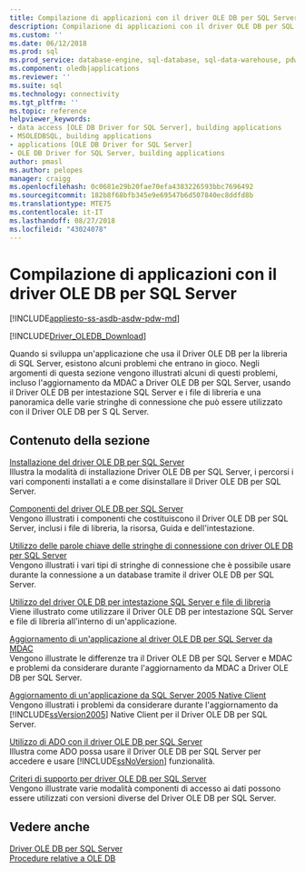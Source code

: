 ```yaml
---
title: Compilazione di applicazioni con il driver OLE DB per SQL Server | Microsoft Docs
description: Compilazione di applicazioni con il driver OLE DB per SQL Server
ms.custom: ''
ms.date: 06/12/2018
ms.prod: sql
ms.prod_service: database-engine, sql-database, sql-data-warehouse, pdw
ms.component: oledb|applications
ms.reviewer: ''
ms.suite: sql
ms.technology: connectivity
ms.tgt_pltfrm: ''
ms.topic: reference
helpviewer_keywords:
- data access [OLE DB Driver for SQL Server], building applications
- MSOLEDBSQL, building applications
- applications [OLE DB Driver for SQL Server]
- OLE DB Driver for SQL Server, building applications
author: pmasl
ms.author: pelopes
manager: craigg
ms.openlocfilehash: 0c0681e29b20fae70efa4383226593bbc7696492
ms.sourcegitcommit: 182b8f68bfb345e9e69547b6d507840ec8ddfd8b
ms.translationtype: MTE75
ms.contentlocale: it-IT
ms.lasthandoff: 08/27/2018
ms.locfileid: "43024078"
---
```

# <a name="building-applications-with-ole-db-driver-for-sql-server"></a>Compilazione di applicazioni con il driver OLE DB per SQL Server
[!INCLUDE[appliesto-ss-asdb-asdw-pdw-md](../../../includes/appliesto-ss-asdb-asdw-pdw-md.md)]

[!INCLUDE[Driver_OLEDB_Download](../../../includes/driver_oledb_download.md)]

  Quando si sviluppa un'applicazione che usa il Driver OLE DB per la libreria di SQL Server, esistono alcuni problemi che entrano in gioco. Negli argomenti di questa sezione vengono illustrati alcuni di questi problemi, incluso l'aggiornamento da MDAC a Driver OLE DB per SQL Server, usando il Driver OLE DB per intestazione SQL Server e i file di libreria e una panoramica delle varie stringhe di connessione che può essere utilizzato con il Driver OLE DB per S QL Server.  

## <a name="in-this-section"></a>Contenuto della sezione  
 [Installazione del driver OLE DB per SQL Server](../../oledb/applications/installing-oledb-driver-for-sql-server.md)  
 Illustra la modalità di installazione Driver OLE DB per SQL Server, i percorsi i vari componenti installati a e come disinstallare il Driver OLE DB per SQL Server.  

 [Componenti del driver OLE DB per SQL Server](../../oledb/applications/components-of-oledb-driver-for-sql-server.md)  
 Vengono illustrati i componenti che costituiscono il Driver OLE DB per SQL Server, inclusi i file di libreria, la risorsa, Guida e dell'intestazione.  

 [Utilizzo delle parole chiave delle stringhe di connessione con driver OLE DB per SQL Server](../../oledb/applications/using-connection-string-keywords-with-oledb-driver-for-sql-server.md)  
 Vengono illustrati i vari tipi di stringhe di connessione che è possibile usare durante la connessione a un database tramite il driver OLE DB per SQL Server.  

 [Utilizzo del driver OLE DB per intestazione SQL Server e file di libreria](../../oledb/applications/using-the-oledb-driver-for-sql-server-header-and-library-files.md)  
 Viene illustrato come utilizzare il Driver OLE DB per intestazione SQL Server e file di libreria all'interno di un'applicazione.  

 [Aggiornamento di un'applicazione al driver OLE DB per SQL Server da MDAC](../../oledb/applications/updating-an-application-to-oledb-driver-for-sql-server-from-mdac.md)  
 Vengono illustrate le differenze tra il Driver OLE DB per SQL Server e MDAC e problemi da considerare durante l'aggiornamento da MDAC a Driver OLE DB per SQL Server.  

 [Aggiornamento di un'applicazione da SQL Server 2005 Native Client](../../oledb/applications/updating-an-application-from-sql-server-2005-native-client.md)  
 Vengono illustrati i problemi da considerare durante l'aggiornamento da [!INCLUDE[ssVersion2005](../../../includes/ssversion2005-md.md)] Native Client per il Driver OLE DB per SQL Server.  

 [Utilizzo di ADO con il driver OLE DB per SQL Server](../../oledb/applications/using-ado-with-oledb-driver-for-sql-server.md)  
 Illustra come ADO possa usare il Driver OLE DB per SQL Server per accedere e usare [!INCLUDE[ssNoVersion](../../../includes/ssnoversion-md.md)] funzionalità.  

 [Criteri di supporto per driver OLE DB per SQL Server](../../oledb/applications/support-policies-for-oledb-driver-for-sql-server.md)  
 Vengono illustrate varie modalità componenti di accesso ai dati possono essere utilizzati con versioni diverse del Driver OLE DB per SQL Server.  

## <a name="see-also"></a>Vedere anche  
 [Driver OLE DB per SQL Server](../../oledb/oledb-driver-for-sql-server.md)     
 [Procedure relative a OLE DB](../../oledb/ole-db-how-to/ole-db-how-to-topics.md)  

